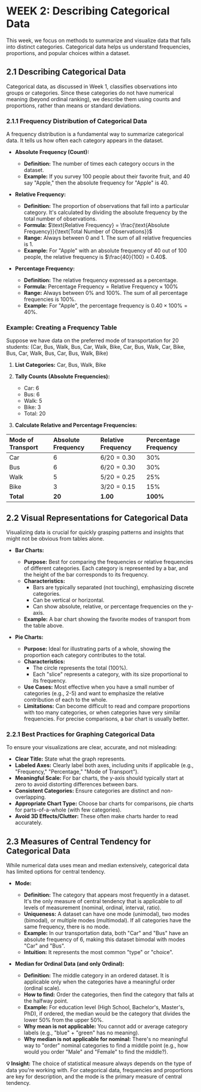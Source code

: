 # WEEK 2: Describing Categorical Data

This week, we focus on methods to summarize and visualize data that falls into distinct categories. Categorical data helps us understand frequencies, proportions, and popular choices within a dataset.

## 2.1 Describing Categorical Data

Categorical data, as discussed in Week 1, classifies observations into groups or categories. Since these categories do not have numerical meaning (beyond ordinal ranking), we describe them using counts and proportions, rather than means or standard deviations.

### 2.1.1 Frequency Distribution of Categorical Data

A frequency distribution is a fundamental way to summarize categorical data. It tells us how often each category appears in the dataset.

*   **Absolute Frequency (Count):**
    *   **Definition:** The number of times each category occurs in the dataset.
    *   **Example:** If you survey 100 people about their favorite fruit, and 40 say "Apple," then the absolute frequency for "Apple" is 40.

*   **Relative Frequency:**
    *   **Definition:** The proportion of observations that fall into a particular category. It's calculated by dividing the absolute frequency by the total number of observations.
    *   **Formula:** $\text{Relative Frequency} = \frac{\text{Absolute Frequency}}{\text{Total Number of Observations}}$
    *   **Range:** Always between 0 and 1. The sum of all relative frequencies is 1.
    *   **Example:** For "Apple" with an absolute frequency of 40 out of 100 people, the relative frequency is $\frac{40}{100} = 0.40$.

*   **Percentage Frequency:**
    *   **Definition:** The relative frequency expressed as a percentage.
    *   **Formula:** $\text{Percentage Frequency} = \text{Relative Frequency} \times 100\%$
    *   **Range:** Always between 0% and 100%. The sum of all percentage frequencies is 100%.
    *   **Example:** For "Apple", the percentage frequency is $0.40 \times 100\% = 40\%$.

### Example: Creating a Frequency Table

Suppose we have data on the preferred mode of transportation for 20 students:
(Car, Bus, Walk, Bus, Car, Walk, Bike, Car, Bus, Walk, Car, Bike, Bus, Car, Walk, Bus, Car, Bus, Walk, Bike)

1.  **List Categories:** Car, Bus, Walk, Bike
2.  **Tally Counts (Absolute Frequencies):**
    *   Car: 6
    *   Bus: 6
    *   Walk: 5
    *   Bike: 3
    *   Total: 20

3.  **Calculate Relative and Percentage Frequencies:**

| Mode of Transport | Absolute Frequency | Relative Frequency | Percentage Frequency |
| :---------------- | :----------------- | :----------------- | :------------------- |
| Car               | 6                  | $6/20 = 0.30$      | $30\%$               |
| Bus               | 6                  | $6/20 = 0.30$      | $30\%$               |
| Walk              | 5                  | $5/20 = 0.25$      | $25\%$               |
| Bike              | 3                  | $3/20 = 0.15$      | $15\%$               |
| **Total**         | **20**             | **1.00**           | **100%**             |

## 2.2 Visual Representations for Categorical Data

Visualizing data is crucial for quickly grasping patterns and insights that might not be obvious from tables alone.

*   **Bar Charts:**
    *   **Purpose:** Best for comparing the frequencies or relative frequencies of different categories. Each category is represented by a bar, and the height of the bar corresponds to its frequency.
    *   **Characteristics:**
        *   Bars are typically separated (not touching), emphasizing discrete categories.
        *   Can be vertical or horizontal.
        *   Can show absolute, relative, or percentage frequencies on the y-axis.
    *   **Example:** A bar chart showing the favorite modes of transport from the table above.

*   **Pie Charts:**
    *   **Purpose:** Ideal for illustrating parts of a whole, showing the proportion each category contributes to the total.
    *   **Characteristics:**
        *   The circle represents the total (100%).
        *   Each "slice" represents a category, with its size proportional to its frequency.
    *   **Use Cases:** Most effective when you have a small number of categories (e.g., 2-5) and want to emphasize the relative contribution of each to the whole.
    *   **Limitations:** Can become difficult to read and compare proportions with too many categories, or when categories have very similar frequencies. For precise comparisons, a bar chart is usually better.

### 2.2.1 Best Practices for Graphing Categorical Data

To ensure your visualizations are clear, accurate, and not misleading:
*   **Clear Title:** State what the graph represents.
*   **Labeled Axes:** Clearly label both axes, including units if applicable (e.g., "Frequency," "Percentage," "Mode of Transport").
*   **Meaningful Scale:** For bar charts, the y-axis should typically start at zero to avoid distorting differences between bars.
*   **Consistent Categories:** Ensure categories are distinct and non-overlapping.
*   **Appropriate Chart Type:** Choose bar charts for comparisons, pie charts for parts-of-a-whole (with few categories).
*   **Avoid 3D Effects/Clutter:** These often make charts harder to read accurately.

## 2.3 Measures of Central Tendency for Categorical Data

While numerical data uses mean and median extensively, categorical data has limited options for central tendency.

*   **Mode:**
    *   **Definition:** The category that appears most frequently in a dataset. It's the only measure of central tendency that is applicable to *all* levels of measurement (nominal, ordinal, interval, ratio).
    *   **Uniqueness:** A dataset can have one mode (unimodal), two modes (bimodal), or multiple modes (multimodal). If all categories have the same frequency, there is no mode.
    *   **Example:** In our transportation data, both "Car" and "Bus" have an absolute frequency of 6, making this dataset bimodal with modes "Car" and "Bus".
    *   **Intuition:** It represents the most common "type" or "choice".

*   **Median for Ordinal Data (and only Ordinal):**
    *   **Definition:** The middle category in an ordered dataset. It is applicable only when the categories have a meaningful order (ordinal scale).
    *   **How to find:** Order the categories, then find the category that falls at the halfway point.
    *   **Example:** For education level (High School, Bachelor's, Master's, PhD), if ordered, the median would be the category that divides the lower 50% from the upper 50%.
    *   **Why mean is not applicable:** You cannot add or average category labels (e.g., "blue" + "green" has no meaning).
    *   **Why median is not applicable for nominal:** There's no meaningful way to "order" nominal categories to find a middle point (e.g., how would you order "Male" and "Female" to find the middle?).

**💡 Insight:** The choice of statistical measure always depends on the type of data you're working with. For categorical data, frequencies and proportions are key for description, and the mode is the primary measure of central tendency.